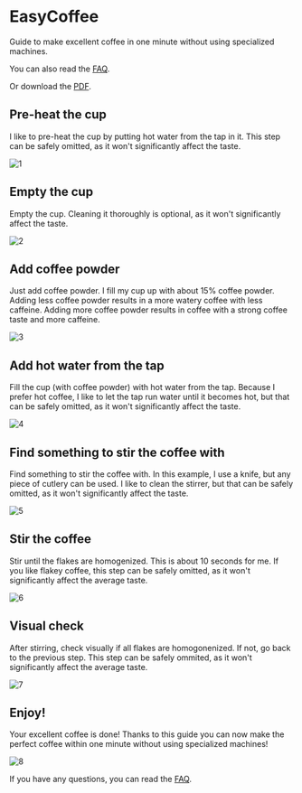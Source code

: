 # EasyCoffee

Guide to make excellent coffee in one minute without using specialized machines.

You can also read the [FAQ](FAQ.md).

Or download the [PDF](EasyCoffee.pdf).

## Pre-heat the cup

I like to pre-heat the cup by putting hot water from the tap in it. This step can be safely omitted, as it won't significantly affect the taste.

![1](Pics/1.jpg)

## Empty the cup

Empty the cup. Cleaning it thoroughly is optional, as it won't significantly affect the taste.

![2](Pics/2.jpg)

## Add coffee powder

Just add coffee powder. I fill my cup up with about 15% coffee powder. Adding less coffee powder results in a more watery coffee with less caffeine. Adding more coffee powder results in coffee with a strong coffee taste and more caffeine.

![3](Pics/3.jpg)

## Add hot water from the tap

Fill the cup (with coffee powder) with hot water from the tap. Because I prefer hot coffee, I like to let the tap run water until it becomes hot, but that can be safely omitted, as it won't significantly affect the taste.

![4](Pics/4.jpg)

## Find something to stir the coffee with

Find something to stir the coffee with. In this example, I use a knife, but any piece of cutlery can be used. I like to clean the stirrer, but that can be safely omitted, as it won't significantly affect the taste.

![5](Pics/5.jpg)

## Stir the coffee

Stir until the flakes are homogenized. This is about 10 seconds for me. If you like flakey coffee, this step can be safely omitted, as it won't significantly affect the average taste.

![6](Pics/6.jpg)

## Visual check

After stirring, check visually if all flakes are homogonenized. If not, go back to the previous step. This step can be safely ommited, as it won't significantly affect the average taste.

![7](Pics/7.jpg)

## Enjoy!

Your excellent coffee is done! Thanks to this guide you can now make the perfect coffee within one minute without using specialized machines!

![8](Pics/8.jpg)

If you have any questions, you can read the [FAQ](FAQ.md).

